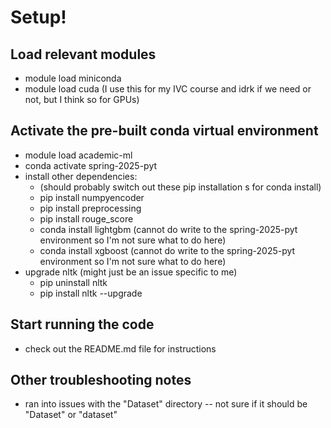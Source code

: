 # Setup!

## Load relevant modules
- module load miniconda
- module load cuda (I use this for my IVC course and idrk if we need or not, but I think so for GPUs)

## Activate the pre-built conda virtual environment
- module load academic-ml
- conda activate spring-2025-pyt
- install other dependencies:
    - (should probably switch out these pip installation s for conda install)
    - pip install numpyencoder
    - pip install preprocessing
    - pip install rouge_score
    - conda install lightgbm (cannot do write to the spring-2025-pyt environment so I'm not sure what to do here)
    - conda install xgboost (cannot do write to the spring-2025-pyt environment so I'm not sure what to do here)
- upgrade nltk (might just be an issue specific to me)
    - pip uninstall nltk
    - pip install nltk --upgrade

## Start running the code
- check out the README.md file for instructions

## Other troubleshooting notes
- ran into issues with the "Dataset" directory -- not sure if it should be "Dataset" or "dataset"